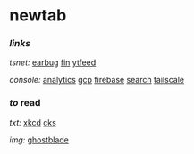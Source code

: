 # newtab

### _links_

_tsnet:_
[earbug](https://earbug.ihwa.liao.dev/)
[fin](https://fin.ihwa.liao.dev/)
[ytfeed](https://ytfeed.ihwa.liao.dev/)

_console:_
[analytics](https://analytics.google.com)
[gcp](https://console.cloud.google.com/home/dashboard?project=com-seankhliao)
[firebase](https://console.firebase.google.com/project/com-seankhliao/overview)
[search](https://search.google.com/search-console/)
[tailscale](https://login.tailscale.com/admin/machines)

### _to_ read

_txt:_
[xkcd](https://xkcd.com)
[cks](https://utcc.utoronto.ca/~cks/space/blog/__IndexChron)

_img:_
[ghostblade](https://tapas.io/series/GhostBlade/info)
